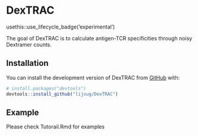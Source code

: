 
<!-- README.md is generated from README.Rmd. Please edit that file -->

# DexTRAC

<!-- badges: start -->

usethis::use\_lifecycle\_badge(‘experimental’)

<!-- badges: end -->

The goal of DexTRAC is to calculate antigen-TCR specificities through
noisy Dextramer counts.

## Installation

You can install the development version of DexTRAC from
[GitHub](https://github.com/) with:

``` r
# install.packages("devtools")
devtools::install_github("lijxug/DexTRAC")
```

## Example

Please check Tutorail.Rmd for examples
